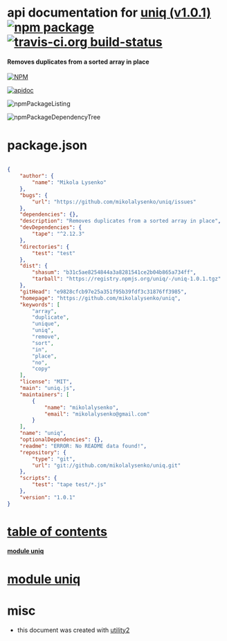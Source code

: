 # api documentation for  [uniq (v1.0.1)](https://github.com/mikolalysenko/uniq)  [![npm package](https://img.shields.io/npm/v/npmdoc-uniq.svg?style=flat-square)](https://www.npmjs.org/package/npmdoc-uniq) [![travis-ci.org build-status](https://api.travis-ci.org/npmdoc/node-npmdoc-uniq.svg)](https://travis-ci.org/npmdoc/node-npmdoc-uniq)
#### Removes duplicates from a sorted array in place

[![NPM](https://nodei.co/npm/uniq.png?downloads=true)](https://www.npmjs.com/package/uniq)

[![apidoc](https://npmdoc.github.io/node-npmdoc-uniq/build/screenCapture.buildNpmdoc.browser._2Fhome_2Ftravis_2Fbuild_2Fnpmdoc_2Fnode-npmdoc-uniq_2Ftmp_2Fbuild_2Fapidoc.html.png)](https://npmdoc.github.io/node-npmdoc-uniq/build/apidoc.html)

![npmPackageListing](https://npmdoc.github.io/node-npmdoc-uniq/build/screenCapture.npmPackageListing.svg)

![npmPackageDependencyTree](https://npmdoc.github.io/node-npmdoc-uniq/build/screenCapture.npmPackageDependencyTree.svg)



# package.json

```json

{
    "author": {
        "name": "Mikola Lysenko"
    },
    "bugs": {
        "url": "https://github.com/mikolalysenko/uniq/issues"
    },
    "dependencies": {},
    "description": "Removes duplicates from a sorted array in place",
    "devDependencies": {
        "tape": "^2.12.3"
    },
    "directories": {
        "test": "test"
    },
    "dist": {
        "shasum": "b31c5ae8254844a3a8281541ce2b04b865a734ff",
        "tarball": "https://registry.npmjs.org/uniq/-/uniq-1.0.1.tgz"
    },
    "gitHead": "e9828cfcb97e25a351f95b39fdf3c31876ff3985",
    "homepage": "https://github.com/mikolalysenko/uniq",
    "keywords": [
        "array",
        "duplicate",
        "unique",
        "uniq",
        "remove",
        "sort",
        "in",
        "place",
        "no",
        "copy"
    ],
    "license": "MIT",
    "main": "uniq.js",
    "maintainers": [
        {
            "name": "mikolalysenko",
            "email": "mikolalysenko@gmail.com"
        }
    ],
    "name": "uniq",
    "optionalDependencies": {},
    "readme": "ERROR: No README data found!",
    "repository": {
        "type": "git",
        "url": "git://github.com/mikolalysenko/uniq.git"
    },
    "scripts": {
        "test": "tape test/*.js"
    },
    "version": "1.0.1"
}
```



# <a name="apidoc.tableOfContents"></a>[table of contents](#apidoc.tableOfContents)

#### [module uniq](#apidoc.module.uniq)



# <a name="apidoc.module.uniq"></a>[module uniq](#apidoc.module.uniq)



# misc
- this document was created with [utility2](https://github.com/kaizhu256/node-utility2)

